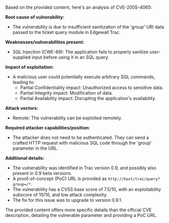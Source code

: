 Based on the provided content, here's an analysis of CVE-2005-4065:

**Root cause of vulnerability:**
- The vulnerability is due to insufficient sanitization of the 'group' URI data passed to the ticket query module in Edgewall Trac.

**Weaknesses/vulnerabilities present:**
- SQL Injection (CWE-89): The application fails to properly sanitize user-supplied input before using it in an SQL query.

**Impact of exploitation:**
-  A malicious user could potentially execute arbitrary SQL commands, leading to:
    - Partial Confidentiality impact: Unauthorized access to sensitive data.
    - Partial Integrity impact: Modification of data.
    - Partial Availability impact: Disrupting the application's availability.

**Attack vectors:**
- Remote: The vulnerability can be exploited remotely.

**Required attacker capabilities/position:**
- The attacker does not need to be authenticated. They can send a crafted HTTP request with malicious SQL code through the 'group' parameter in the URL.

**Additional details:**
- The vulnerability was identified in Trac version 0.9, and possibly also present in 0.9 beta versions.
- A proof-of-concept (PoC) URL is provided as `http://host/trac/query?group=/*`.
- The vulnerability has a CVSS base score of 7.5/10, with an exploitability subscore of 10/10, and low attack complexity.
- The fix for this issue was to upgrade to version 0.9.1.

The provided content offers more specific details than the official CVE description, detailing the vulnerable parameter and providing a PoC URL.